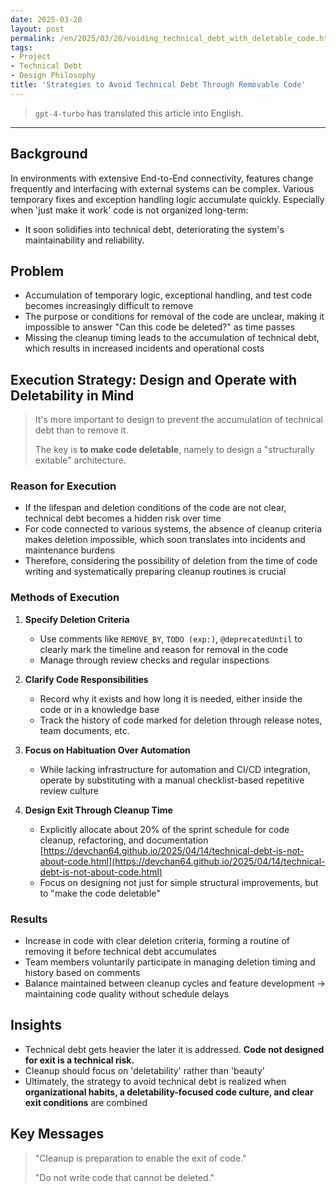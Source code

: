 ```yaml
---
date: 2025-03-20
layout: post
permalink: /en/2025/03/20/voiding_technical_debt_with_deletable_code.html
tags:
- Project
- Technical Debt
- Design Philosophy
title: 'Strategies to Avoid Technical Debt Through Removable Code'
---
```

> `gpt-4-turbo` has translated this article into English.

---

## Background

In environments with extensive End-to-End connectivity, features change frequently and interfacing with external systems can be complex.
Various temporary fixes and exception handling logic accumulate quickly. 
Especially when 'just make it work' code is not organized long-term:
- It soon solidifies into technical debt, deteriorating the system's maintainability and reliability.

## Problem

- Accumulation of temporary logic, exceptional handling, and test code becomes increasingly difficult to remove
- The purpose or conditions for removal of the code are unclear, making it impossible to answer "Can this code be deleted?" as time passes
- Missing the cleanup timing leads to the accumulation of technical debt, which results in increased incidents and operational costs

## Execution Strategy: Design and Operate with Deletability in Mind

> It's more important to design to prevent the accumulation of technical debt than to remove it.
> 
> The key is **to make code deletable**, namely to design a "structurally exitable" architecture.
> 

### Reason for Execution

- If the lifespan and deletion conditions of the code are not clear, technical debt becomes a hidden risk over time
- For code connected to various systems, the absence of cleanup criteria makes deletion impossible, which soon translates into incidents and maintenance burdens
- Therefore, considering the possibility of deletion from the time of code writing and systematically preparing cleanup routines is crucial

### Methods of Execution

1. **Specify Deletion Criteria**
    - Use comments like `REMOVE_BY`, `TODO (exp:)`, `@deprecatedUntil` to clearly mark the timeline and reason for removal in the code
    - Manage through review checks and regular inspections

2. **Clarify Code Responsibilities**
    - Record why it exists and how long it is needed, either inside the code or in a knowledge base
    - Track the history of code marked for deletion through release notes, team documents, etc.

3. **Focus on Habituation Over Automation**
    - While lacking infrastructure for automation and CI/CD integration, operate by substituting with a manual checklist-based repetitive review culture

4. **Design Exit Through Cleanup Time**
    - Explicitly allocate about 20% of the sprint schedule for code cleanup, refactoring, and documentation
        [https://devchan64.github.io/2025/04/14/technical-debt-is-not-about-code.html](https://devchan64.github.io/2025/04/14/technical-debt-is-not-about-code.html)
    - Focus on designing not just for simple structural improvements, but to "make the code deletable"

### Results

- Increase in code with clear deletion criteria, forming a routine of removing it before technical debt accumulates
- Team members voluntarily participate in managing deletion timing and history based on comments
- Balance maintained between cleanup cycles and feature development → maintaining code quality without schedule delays

## Insights

- Technical debt gets heavier the later it is addressed. **Code not designed for exit is a technical risk.**
- Cleanup should focus on 'deletability' rather than 'beauty'
- Ultimately, the strategy to avoid technical debt is realized when **organizational habits, a deletability-focused code culture, and clear exit conditions** are combined

## Key Messages

> "Cleanup is preparation to enable the exit of code."
> 
> "Do not write code that cannot be deleted."